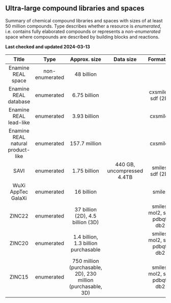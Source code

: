 ## Ultra-large compound libraries and spaces

Summary of chemical compound libraries and spaces with sizes of at least 50 million compounds. Type describes whether a resource is *enumerated*, i.e. contains fully elaborated compounds or represents a *non-enumerated* space
where compounds are described by building blocks and reactions.

**Last checked and updated 2024-03-13**

|Title|Type|Approx. size|Data size| Format(s)|URL|Reference DOI(s)|
|:--:|:--:|:--:|:--:|:--:|:--:|:--:|
|Enamine REAL space | non-enumerated | 48 billion | | |[enamine.net/compound-collections/real-compounds/real-space-navigator](https://enamine.net/compound-collections/real-compounds/real-space-navigator)||
|Enamine REAL database | enumerated | 6.75 billion | | cxsmiles, sdf (2D) |[enamine.net/compound-collections/real-compounds/real-database](https://enamine.net/compound-collections/real-compounds/real-database)||
|Enamine REAL lead-like | enumerated | 3.93 billion | | cxsmiles |[enamine.net/compound-collections/real-compounds/real-database-subsets](https://enamine.net/compound-collections/real-compounds/real-database-subsets)||
|Enamine REAL natural product-like | enumerated | 157.7 million | | cxsmiles |[enamine.net/compound-collections/real-compounds/real-database-subsets](https://enamine.net/compound-collections/real-compounds/real-database-subsets)|| 
|SAVI| enumerated | 1.75 billion | 440 GB, uncompressed 4.4TB | smiles, sdf (2D) | [DOI 10.35115/37n9-5738](https://doi.org/10.35115/37n9-5738); [cactus.nci.nih.gov/download/savi_download/](https://cactus.nci.nih.gov/download/savi_download/) | [DOI 10.1038/s41597-020-00727-4](https://doi.org/10.1038/s41597-020-00727-4)|
|WuXi AppTec GalaXi | enumerated | 16 billion | | smiles | [labnetwork.com/frontend-app/p/#!/library/virtual](https://www.labnetwork.com/frontend-app/p/#!/library/virtual) ||
|ZINC22| enumerated | 37 billion (2D), 4.5 billion (3D)|  |smiles, mol2, sdf, pdbqt, db2 |[cartblanche22.docking.org/](https://cartblanche22.docking.org/)|[DOI 10.1021/acs.jcim.2c01253](https://doi.org/10.1021/acs.jcim.2c01253)|
|ZINC20| enumerated | 1.4 billion, 1.3 billion purchasable |  |smiles, mol2, sdf, pdbqt, db2 |[zinc20.docking.org/](https://zinc20.docking.org/)|[DOI 10.1021/acs.jcim.0c00675](https://doi.org/10.1021/acs.jcim.0c00675)|
|ZINC15| enumerated | 750 million (purchasable, 2D), 230 million (purchasable, 3D) |  |smiles, mol2, sdf, pdbqt, db2 |[zinc15.docking.org/](https://zinc15.docking.org/)|[DOI 10.1021/acs.jcim.5b00559](https://doi.org/10.1021/acs.jcim.5b00559)|
